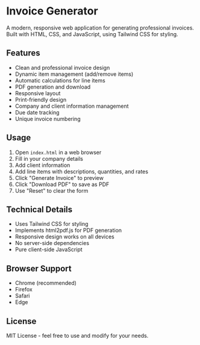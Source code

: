 # Invoice Generator

A modern, responsive web application for generating professional invoices. Built with HTML, CSS, and JavaScript, using Tailwind CSS for styling.

## Features

- Clean and professional invoice design
- Dynamic item management (add/remove items)
- Automatic calculations for line items
- PDF generation and download
- Responsive layout
- Print-friendly design
- Company and client information management
- Due date tracking
- Unique invoice numbering

## Usage

1. Open `index.html` in a web browser
2. Fill in your company details
3. Add client information
4. Add line items with descriptions, quantities, and rates
5. Click "Generate Invoice" to preview
6. Click "Download PDF" to save as PDF
7. Use "Reset" to clear the form

## Technical Details

- Uses Tailwind CSS for styling
- Implements html2pdf.js for PDF generation
- Responsive design works on all devices
- No server-side dependencies
- Pure client-side JavaScript

## Browser Support

- Chrome (recommended)
- Firefox
- Safari
- Edge

## License

MIT License - feel free to use and modify for your needs. 